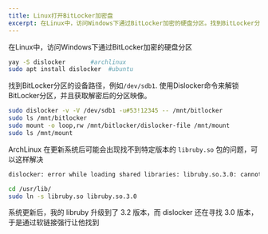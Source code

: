 ```yaml
---
title: Linux打开BitLocker加密盘
excerpt: 在Linux中，访问Windows下通过BitLocker加密的硬盘分区。找到BitLocker分区的设备路径，例如`/dev/sdb1`. 使用Dislocker命令来解锁BitLocker分区，并且获取解密后的分区映像。ArchLinux 在更新系统后可能会出现找不到特定版本的 `libruby.so` 包的问题，可以这样解决
---
```


在Linux中，访问Windows下通过BitLocker加密的硬盘分区

```bash
yay -S dislocker       #archlinux
sudo apt install dislocker  #ubuntu
```

找到BitLocker分区的设备路径，例如`/dev/sdb1`. 使用Dislocker命令来解锁BitLocker分区，并且获取解密后的分区映像。

```bash
sudo dislocker -v -V /dev/sdb1 -u#53!12345 -- /mnt/bitlocker
sudo ls /mnt/bitlocker
sudo mount -o loop,rw /mnt/bitlocker/dislocker-file /mnt/mount
sudo ls /mnt/mount
```

ArchLinux 在更新系统后可能会出现找不到特定版本的 `libruby.so` 包的问题，可以这样解决

```bash
dislocker: error while loading shared libraries: libruby.so.3.0: cannot open shared object file: No such file or directory

cd /usr/lib/
sudo ln -s libruby.so libruby.so.3.0
```

系统更新后，我的 libruby 升级到了 3.2 版本，而 dislocker 还在寻找 3.0 版本，于是通过软链接强行让他找到